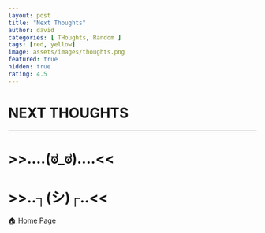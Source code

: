 ```yaml
---
layout: post
title: "Next Thoughts"
author: david
categories: [ THoughts, Random ]
tags: [red, yellow]
image: assets/images/thoughts.png
featured: true
hidden: true
rating: 4.5
---
```


# NEXT THOUGHTS

***

# >>....(ಠ_ಠ)....<<

# >>..┐(シ)┌..<<

[ 🏠 Home Page](https://davidprush.com)
